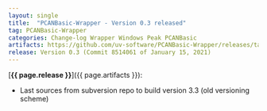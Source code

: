 ```yaml
---
layout: single
title:  "PCANBasic-Wrapper - Version 0.3 released"
tag: PCANBasic-Wrapper
categories: Change-log Wrapper Windows Peak PCANBasic
artifacts: https://github.com/uv-software/PCANBasic-Wrapper/releases/tag/v0.3
release: Version 0.3 (Commit 8514061 of January 15, 2021)
---
```

[**{{ page.release }}**]({{ page.artifacts }}):

- Last sources from subversion repo to build version 3.3 (old versioning scheme)
